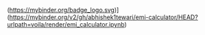 (https://mybinder.org/badge_logo.svg)](https://mybinder.org/v2/gh/abhishek1tewari/emi-calculator/HEAD?urlpath=voila/render/emi_calculator.ipynb)
